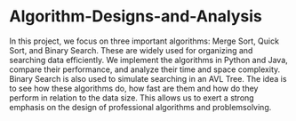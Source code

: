 # Algorithm-Designs-and-Analysis
 In this project, we focus on three important algorithms: Merge
 Sort, Quick Sort, and Binary Search. These are widely used for
 organizing and searching data efficiently.
 We implement the algorithms in Python and Java, compare
 their performance, and analyze their time and space complexity.
 Binary Search is also used to simulate searching in an AVL Tree.
 The idea is to see how these algorithms do, how fast are them
 and how do they perform in relation to the data size. This allows
 us to exert a strong emphasis on the design of professional
 algorithms and problemsolving.

 
